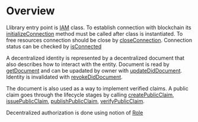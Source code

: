 # Overview

Llibrary entry point is [IAM](../api/classes/iam.md) class. To establish 
connection with blockchain its 
[initializeConnection](../api/classes/iam.md#initializeconnection) method must 
be called after class is instantiated. To free resources connection should be close by 
[closeConnection](../api/classes/iam.md#closeconnection). Connection status 
can be checked by [isConnected](../api/classes/iam.md#isconnected)

A decentralized identity is represented by a decentralized document that also 
describes how to interact with the entity. Document is read by 
[getDocument](../api/classes/iam.md#getdocument) and can be upadated by owner 
with [updateDidDocument](../api/classes/iam.md#updatediddocument). Identity is 
invalidated with [revokeDidDocument](../api/classes/iam.md#revokediddocument).

The document is also used as a way to implement verified claims. A public 
claim goes through the lifecycle stages by calling 
[createPublicClaim](../api/classes/iam.md#createpublicclaim), 
[issuePublicClaim](../api/classes/iam.md#issuepublicclaim),
[publishPublicClaim](../api/classes/iam.md#publishpublicclaim),
[verifyPublicClaim](../api/classes/iam.md#verifypublicclaim).

Decentralized authorization is done using notion of [Role](roles.md)
